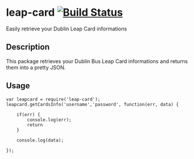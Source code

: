# leap-card [![Build Status](https://travis-ci.org/tabman83/leap-card.svg?branch=master)](https://travis-ci.org/tabman83/leap-card)
Easily retrieve your Dublin Leap Card informations

## Description

This package retrieves your Dublin Bus Leap Card informations and returns them into a pretty JSON.

## Usage

```
var leapcard = require('leap-card');
leapcard.getCardsInfo('username','password', function(err, data) {

    if(err) {
        console.log(err);
        return
    }

    console.log(data);

});
```
